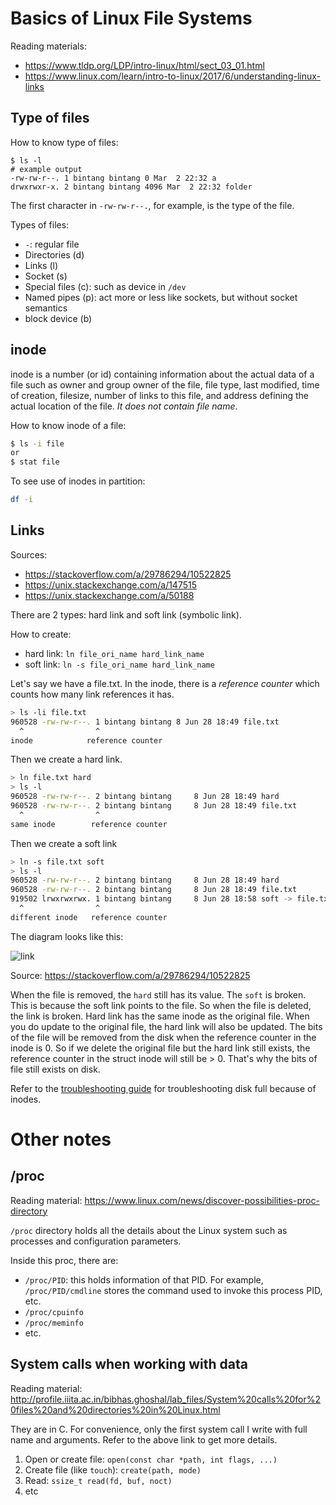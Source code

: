 # Basics of Linux File Systems
Reading materials:
- https://www.tldp.org/LDP/intro-linux/html/sect_03_01.html
- https://www.linux.com/learn/intro-to-linux/2017/6/understanding-linux-links

## Type of files

How to know type of files:
```
$ ls -l
# example output
-rw-rw-r--. 1 bintang bintang 0 Mar  2 22:32 a
drwxrwxr-x. 2 bintang bintang 4096 Mar  2 22:32 folder
```
The first character in `-rw-rw-r--.`, for example, is the type of the file.

Types of files:

- `-`: regular file
- Directories (d)
- Links (l)
- Socket (s)
- Special files (c): such as device in `/dev`
- Named pipes (p): act more or less like sockets, but without socket semantics
- block device (b)

## inode

inode is a number (or id) containing information about the actual data of a file such as owner and group owner of the file, file type, last modified, time of creation, filesize, number of links to this file, and address defining the actual location of the file. *It does not contain file name*.

How to know inode of a file:
```bash
$ ls -i file
or
$ stat file
```

To see use of inodes in partition:

```bash
df -i
```

## Links

Sources:

- https://stackoverflow.com/a/29786294/10522825
- https://unix.stackexchange.com/a/147515
- https://unix.stackexchange.com/a/50188

There are 2 types: hard link and soft link (symbolic link).

How to create:

- hard link: `ln file_ori_name hard_link_name`
- soft link: `ln -s file_ori_name hard_link_name`

Let's say we have a file.txt. In the inode, there is a *reference counter* which counts how many link references it has.

```bash
> ls -li file.txt
960528 -rw-rw-r--. 1 bintang bintang 8 Jun 28 18:49 file.txt
  ^                ^
inode            reference counter
```

Then we create a hard link.

```bash
> ln file.txt hard
> ls -l
960528 -rw-rw-r--. 2 bintang bintang     8 Jun 28 18:49 hard
960528 -rw-rw-r--. 2 bintang bintang     8 Jun 28 18:49 file.txt
  ^                ^
same inode        reference counter
```

Then we create a soft link

```bash
> ln -s file.txt soft
> ls -l
960528 -rw-rw-r--. 2 bintang bintang     8 Jun 28 18:49 hard
960528 -rw-rw-r--. 2 bintang bintang     8 Jun 28 18:49 file.txt
919502 lrwxrwxrwx. 1 bintang bintang     8 Jun 28 18:58 soft -> file.txt
  ^                ^
different inode   reference counter
```

The diagram looks like this:

![link](https://i.stack.imgur.com/ka2ab.jpg)

Source: https://stackoverflow.com/a/29786294/10522825

When the file is removed, the `hard` still has its value. The `soft` is broken. This is because the soft link points to the file. So when the file is deleted, the link is broken. Hard link has the same inode as the original file. When you do update to the original file, the hard link will also be updated. The bits of the file will be removed from the disk when the reference counter in the inode is 0. So if we delete the original file but the hard link still exists, the reference counter in the struct inode will still be > 0. That's why the bits of file still exists on disk.

Refer to the [troubleshooting guide](troubleshooting_guide.md) for troubleshooting disk full because of inodes.

# Other notes

## /proc

Reading material: https://www.linux.com/news/discover-possibilities-proc-directory 

`/proc` directory holds all the details about the Linux system such as processes and configuration parameters.

Inside this proc, there are:
- `/proc/PID`: this holds information of that PID. For example, `/proc/PID/cmdline` stores the command used to invoke this process PID, etc.
- `/proc/cpuinfo`
- `/proc/meminfo`
- etc.

## System calls when working with data

Reading material: http://profile.iiita.ac.in/bibhas.ghoshal/lab_files/System%20calls%20for%20files%20and%20directories%20in%20Linux.html

They are in C. For convenience, only the first system call I write with full name and arguments. Refer to the above link to get more details.
1. Open or create file: `open(const char *path, int flags, ...)`
2. Create file (like `touch`): `create(path, mode)`
3. Read: `ssize_t read(fd, buf, noct)`
4. etc